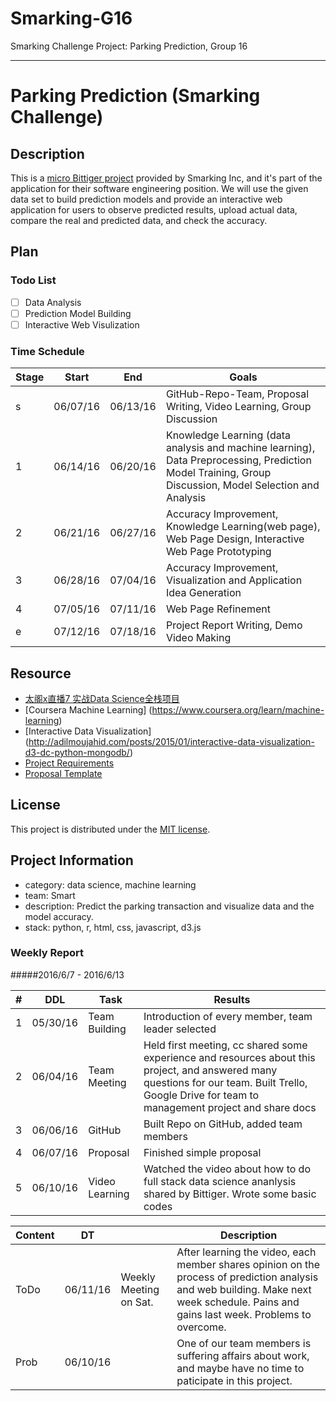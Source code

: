 # Smarking-G16
Smarking Challenge Project: Parking Prediction, Group 16

***
# Parking Prediction (Smarking Challenge)

## Description
This is a [micro Bittiger project](https://www.bittiger.io/microproject/jEaqRv4rurDJ6BhNm) provided by Smarking Inc, and it's part of the application for their software engineering position. We will use the given data set to build prediction models and provide an interactive web application for users to observe predicted results, upload actual data, compare the real and predicted data, and check the accuracy.


## Plan

### Todo List
- [ ] Data Analysis
- [ ] Prediction Model Building
- [ ] Interactive Web Visulization

### Time Schedule


| Stage | Start  | End | Goals |
| ------------- | ------------- | ------------- | ------------- |
| s | 06/07/16  | 06/13/16  | GitHub-Repo-Team, Proposal Writing, Video Learning, Group Discussion |
| 1 | 06/14/16  | 06/20/16  | Knowledge Learning (data analysis and machine learning), Data Preprocessing, Prediction Model Training, Group Discussion, Model Selection and Analysis  |
| 2 | 06/21/16  | 06/27/16  | Accuracy Improvement, Knowledge Learning(web page), Web Page Design, Interactive Web Page Prototyping  |
| 3 | 06/28/16  | 07/04/16  | Accuracy Improvement, Visualization and Application Idea Generation |
| 4 | 07/05/16  | 07/11/16  | Web Page Refinement | 
| e | 07/12/16  | 07/18/16  | Project Report Writing, Demo Video Making |



## Resource

- [太阁x直播7 实战Data Science全栈项目](https://www.bittiger.io/classpage/FKdk6888kdkij6Rqh)
- [Coursera Machine Learning] (https://www.coursera.org/learn/machine-learning)
- [Interactive Data Visualization] (http://adilmoujahid.com/posts/2015/01/interactive-data-visualization-d3-dc-python-mongodb/)
- [Project Requirements](https://www.bittiger.io/microproject/jEaqRv4rurDJ6BhNm)
- [Proposal Template](https://github.com/hackjustu/Handbook-GitHub-Projects/blob/master/proposal_template.md)



## License
This project is distributed under the [MIT license](http://choosealicense.com/licenses/mit/).

## Project Information
- category: data science, machine learning
- team: Smart
- description: Predict the parking transaction and visualize data and the model accuracy.
- stack: python, r, html, css, javascript, d3.js



### Weekly Report
#####2016/6/7 - 2016/6/13

| # | DDL | Task | Results |
| ------------- | ------------- | ------------- | ------------- |
| 1 | 05/30/16  | Team Building | Introduction of every member, team leader selected |
| 2 | 06/04/16  | Team Meeting  | Held first meeting, cc shared some experience and resources about this project, and answered many questions for our team. Built Trello, Google Drive for team to management project and share docs |
| 3 | 06/06/16  | GitHub | Built Repo on GitHub, added team members  |
| 4 | 06/07/16  | Proposal | Finished simple proposal |
| 5 | 06/10/16  | Video Learning | Watched the video about how to do full stack data science ananlysis shared by Bittiger. Wrote some basic codes  |

| Content | DT |  | Description |
| ------------- | ------------- | ------------- | ------------- |
| ToDo | 06/11/16  | Weekly Meeting on Sat. | After learning the video, each member shares opinion on the process of prediction analysis and web building. Make next week schedule. Pains and gains last week. Problems to overcome.  |
| Prob | 06/10/16  |  | One of our team members is suffering affairs about work, and maybe have no time to paticipate in this project.  |





